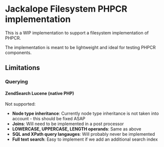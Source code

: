 Jackalope Filesystem PHPCR implementation
=========================================

This is a WIP implementation to support a filesystem implementation of PHPCR.

The implementation is meant to be lightweight and ideal for testing PHPCR
components.

Limitations
-----------

### Querying

#### ZendSearch Lucene (native PHP)

Not supported:

- **Node type inheritance**: Currently node type inheritance is not taken into
  account - this should be fixed ASAP
- **Joins**: Will need to be implemented in a post processor
- **LOWERCASE, UPPERCASE, LENGTH operands**: Same as above
- **SQL and XPath query langauges**: Will probably never be implemented
- **Full text search**: Easy to implement if we add an additional search index
